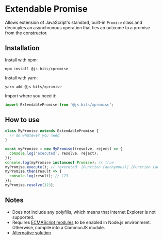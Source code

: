 # Extendable Promise

Allows extension of JavaScript's standard, built-in `Promise` class and decouples an asynchronous operation that ties an outcome to a promise from the constructor.

## Installation

Install with npm:

```
npm install @js-bits/xpromise
```

Install with yarn:

```
yarn add @js-bits/xpromise
```

Import where you need it:

```javascript
import ExtendablePromise from '@js-bits/xpromise';
```

## How to use

```javascript
class MyPromise extends ExtendablePromise {
  // do whatever you need
}

const myPromise = new MyPromise((resolve, reject) => {
  console.log('executed', resolve, reject);
});
console.log(myPromise instanceof Promise); // true
myPromise.execute(); // 'executed' [Function (anonymous)] [Function (anonymous)]
myPromise.then(result => {
  console.log(result); // 123
});
myPromise.resolve(123);
```

## Notes

- Does not include any polyfills, which means that Internet Explorer is not supported.
- Requires [ECMAScript modules](https://nodejs.org/api/esm.html) to be enabled in Node.js environment. Otherwise, compile into a CommonJS module.
- [Alternative solution](https://stackoverflow.com/questions/48158730/extend-javascript-promise-and-resolve-or-reject-it-inside-constructor)
